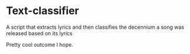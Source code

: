 # Text-classifier
A script that extracts lyrics and then classifies the decennium a song was released based on its lyrics

Pretty cool outcome I hope.
